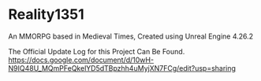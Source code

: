 # Reality1351
An MMORPG based in Medieval Times, Created using Unreal Engine 4.26.2

The Official Update Log for this Project Can Be Found.                                
https://docs.google.com/document/d/10wH-N9IQ48U_MQmPFeQkelYD5dTBpzhh4uMyjXN7FCg/edit?usp=sharing


